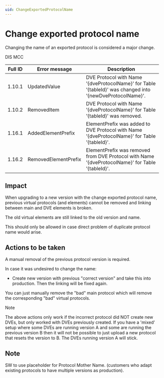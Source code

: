 ```yaml
---
uid: ChangeExportedProtocolName
---
```


# Change exported protocol name

Changing the name of an exported protocol is considered a major change.

DIS MCC

| Full ID | Error message | Description |
|---------|---------------|-------------|
| 1.10.1  | UpdatedValue | DVE Protocol with Name '{dveProtocolName}' for Table '{tableId}' was changed into '{newDveProtocolName}'. |
| 1.10.2  | RemovedItem  | DVE Protocol with Name '{dveProtocolName}' for Table '{tableId}' was removed. |
| 1.16.1  | AddedElementPrefix | ElementPrefix was added to DVE Protocol with Name '{dveProtocolName}' for Table '{tableId}'. |
| 1.16.2  | RemovedElementPrefix | ElementPrefix was removed from DVE Protocol with Name '{dveProtocolName}' for Table '{tableId}'. |

## Impact

When upgrading to a new version with the change exported protocol name, previous virtual protocols (and elements) cannot be removed and linking between main and DVE elements is broken.

The old virtual elements are still linked to the old version and name.

This should only be allowed in case direct problem of duplicate protocol name would arise.

## Actions to be taken

A manual removal of the previous protocol version is required.

In case it was undesired to change the name:

- Create new version with previous "correct version" and take this into production. Then the linking will be fixed again.

You can just manually remove the "bad" main protocol which will remove the corresponding "bad" virtual protocols.

> [!NOTE]
> The above actions only work if the incorrect protocol did NOT create new DVEs, but only worked with DVEs previously created.
> If you have a 'mixed' setup where some DVEs are running version A and some are running the previous version B then it will not be possible to just upload a new protocol that resets the version to B. The DVEs running version A will stick.

## Note

SW to use placeholder for Protocol Mother Name. (customers who adapt existing protocols to have multiple versions as production).
